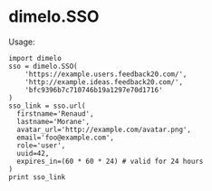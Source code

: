 # dimelo.SSO

Usage:

    import dimelo
    sso = dimelo.SSO(
        'https://example.users.feedback20.com/',
        'http://example.ideas.feedback20.com/',
        'bfc9396b7c710746b19a1297e70d1716'
    )
    sso_link = sso.url(
      firstname='Renaud',
      lastname='Morane',
      avatar_url='http://example.com/avatar.png',
      email='foo@example.com',
      role='user',
      uuid=42,
      expires_in=(60 * 60 * 24) # valid for 24 hours
    )
    print sso_link